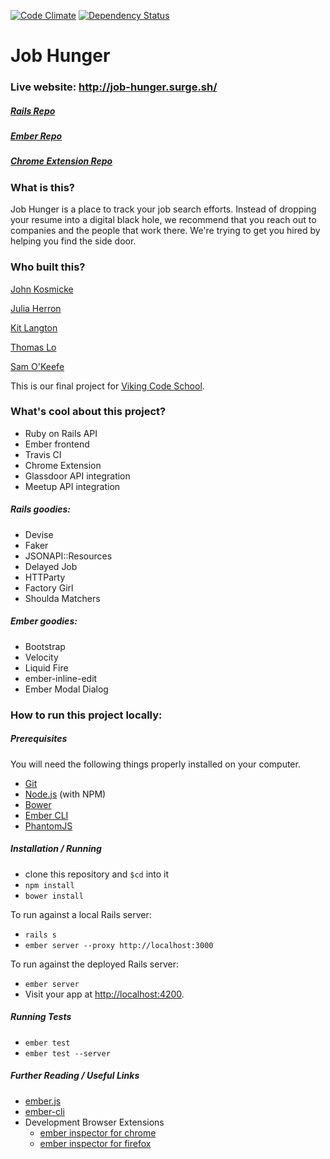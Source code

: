 [![Code Climate](https://codeclimate.com/github/kitlangton/job_hunger_ember/badges/gpa.svg)](https://codeclimate.com/github/kitlangton/job_hunger_ember)
[![Dependency Status](https://david-dm.org/kitlangton/job_hunger_ember.svg)](https://david-dm.org/kitlangton/job_hunger_ember.svg)

# Job Hunger

### Live website: http://job-hunger.surge.sh/


#####  [Rails Repo](https://github.com/kitlangton/job_hunger_rails)
#####  [Ember Repo](https://github.com/kitlangton/job_hunger_ember)
#####  [Chrome Extension Repo](https://github.com/cadyherron/job_hunger_chrome)


### What is this?

Job Hunger is a place to track your job search efforts. Instead of dropping your resume into a digital black hole, we recommend that you reach out to companies and the people that work there. We're trying to get you hired by helping you find the side door.



### Who built this?

[John Kosmicke](https://github.com/koziscool)

[Julia Herron](https://github.com/cadyherron)

[Kit Langton](https://github.com/kitlangton)

[Thomas Lo](https://github.com/thomasjinlo)

[Sam O'Keefe](https://github.com/samok13)


This is our final project for [Viking Code School](https://www.vikingcodeschool.com/). 


### What's cool about this project?

* Ruby on Rails API
* Ember frontend
* Travis CI
* Chrome Extension
* Glassdoor API integration
* Meetup API integration


##### Rails goodies:
* Devise
* Faker
* JSONAPI::Resources
* Delayed Job
* HTTParty
* Factory Girl
* Shoulda Matchers



##### Ember goodies:
* Bootstrap
* Velocity
* Liquid Fire
* ember-inline-edit
* Ember Modal Dialog



### How to run this project locally:

##### Prerequisites

You will need the following things properly installed on your computer.

* [Git](http://git-scm.com/)
* [Node.js](http://nodejs.org/) (with NPM)
* [Bower](http://bower.io/)
* [Ember CLI](http://ember-cli.com/)
* [PhantomJS](http://phantomjs.org/)

##### Installation / Running

* clone this repository and `$cd` into it
* `npm install`
* `bower install`


To run against a local Rails server:
* `rails s`
* `ember server --proxy http://localhost:3000`


To run against the deployed Rails server:
* `ember server`
* Visit your app at [http://localhost:4200](http://localhost:4200).


##### Running Tests

* `ember test`
* `ember test --server`


##### Further Reading / Useful Links

* [ember.js](http://emberjs.com/)
* [ember-cli](http://ember-cli.com/)
* Development Browser Extensions
  * [ember inspector for chrome](https://chrome.google.com/webstore/detail/ember-inspector/bmdblncegkenkacieihfhpjfppoconhi)
  * [ember inspector for firefox](https://addons.mozilla.org/en-US/firefox/addon/ember-inspector/)

